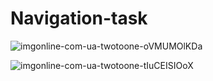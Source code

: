 # Navigation-task


![imgonline-com-ua-twotoone-oVMUMOlKDa](https://user-images.githubusercontent.com/74527431/102083355-6ac0a480-3e39-11eb-9108-9fad18bc64e2.jpg)

![imgonline-com-ua-twotoone-tIuCEISIOoX](https://user-images.githubusercontent.com/74527431/102083448-95aaf880-3e39-11eb-95a3-81362c4eaba1.jpg)
